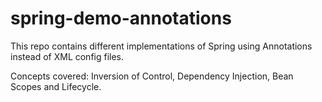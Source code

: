 # spring-demo-annotations
This repo contains different implementations of Spring using Annotations instead of XML config files. 

Concepts covered: Inversion of Control, Dependency Injection, Bean Scopes and Lifecycle.

